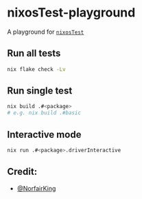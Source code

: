 # nixosTest-playground

A playground for [`nixosTest`](https://nixos.org/manual/nixos/stable/index.html#sec-test-options-reference)

## Run all tests

```sh
nix flake check -Lv
```

## Run single test

```sh
nix build .#<package>
# e.g. nix build .#basic
```

## Interactive mode

```sh
nix run .#<package>.driverInteractive
```

## Credit:

- [@NorfairKing](https://github.com/NorfairKing)




